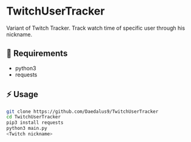 # TwitchUserTracker
Variant of Twitch Tracker. Track watch time of specific user through his nickname.

## :notebook: Requirements

- python3
- requests

## :zap: Usage
```bash
git clone https://github.com/Daedalus9/TwitchUserTracker
cd TwitchUserTracker
pip3 install requests
python3 main.py
<Twitch nickname>
```
